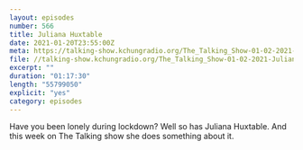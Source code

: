 ```yaml
---
layout: episodes
number: 566
title: Juliana Huxtable
date: 2021-01-20T23:55:00Z
meta: https://talking-show.kchungradio.org/The_Talking_Show-01-02-2021-Juliana_Huxtable.mp3
file: //talking-show.kchungradio.org/The_Talking_Show-01-02-2021-Juliana_Huxtable.mp3 
excerpt: ""
duration: "01:17:30"
length: "55799050"
explicit: "yes"
category: episodes
---
```

Have you been lonely during lockdown? Well so has Juliana Huxtable. And this week on The Talking show she does something about it.
